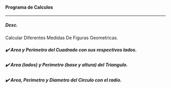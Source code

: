 #### Programa de Calculos

----
 ##### Desc.
 Calcular Diferentes Medidas De Figuras Geometricas.
##### :heavy_check_mark: Area y Perimetro  del Cuadrado con sus respectivos lados.
#####  :heavy_check_mark: Area (lados) y Perimetro (base y altura) del Triangulo.
#####  :heavy_check_mark: Area, Perimetro y Diametro del Circulo con el radio.
